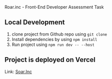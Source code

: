 Roar.inc - Front-End Developer Assessment Task

## Local Development

1. clone project from Github repo using `git clone`
2. Install dependencies by using `npm install`
3. Run project using `npm run dev -- --host`

## Project is deployed on Vercel 
Link: [Soar.Inc](https://soar-ui.vercel.app/)
